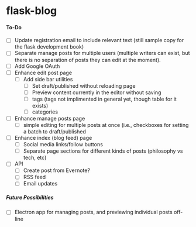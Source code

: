 # flask-blog
 




#### To-Do
- [ ] Update registration email to include relevant text (still sample copy for the flask development book)
- [ ] Separate manage posts for multiple users (multiple writers can exist, but there is no separation of posts they can edit at the moment).
- [ ] Add Google OAuth
- [ ] Enhance edit post page
  - [ ] Add side bar utilities
    - [ ] Set draft/published without reloading page
	- [ ] Preview content currently in the editor without saving
	- [ ] tags (tags not implimented in general yet, though table for it exists)
	- [ ] categories
- [ ] Enhance manage posts page
  - [ ] simple editing for multiple posts at once (i.e., checkboxes for setting a batch to draft/published
- [ ] Enhance index (blog feed) page
  - [ ] Social media links/follow buttons
  - [ ] Separate page sections for different kinds of posts (philosophy vs tech, etc)
- [ ] API
  - [ ] Create post from Evernote?
  - [ ] RSS feed
  - [ ] Email updates

##### Future Possibilities
- [ ] Electron app for managing posts, and previewing individual posts off-line
